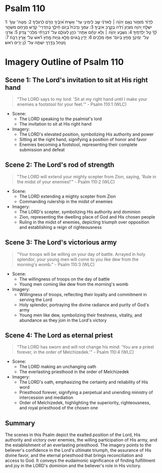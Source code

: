 # Psalm 110
1: לְדָוִ֗ד מִ֫זְמ֥וֹר נְאֻ֤ם יְהוָ֨ה ׀ לַֽאדֹנִ֗י שֵׁ֥ב לִֽימִינִ֑י עַד־ אָשִׁ֥ית אֹ֝יְבֶ֗יךָ הֲדֹ֣ם לְרַגְלֶֽיךָ׃
2: מַטֵּֽה־ עֻזְּךָ֗ יִשְׁלַ֣ח יְ֭הוָה מִצִּיּ֑וֹן רְ֝דֵ֗ה בְּקֶ֣רֶב אֹיְבֶֽיךָ׃
3: עַמְּךָ֣ נְדָבֹת֮ בְּי֪וֹם חֵ֫ילֶ֥ךָ בְּֽהַדְרֵי־ קֹ֭דֶשׁ מֵרֶ֣חֶם מִשְׁחָ֑ר לְ֝ךָ֗ טַ֣ל יַלְדֻתֶֽיךָ׃
4: נִשְׁבַּ֤ע יְהוָ֨ה ׀ וְלֹ֥א יִנָּחֵ֗ם אַתָּֽה־ כֹהֵ֥ן לְעוֹלָ֑ם עַל־ דִּ֝בְרָתִ֗י מַלְכִּי־ צֶֽדֶק׃
5: אֲדֹנָ֥י עַל־ יְמִֽינְךָ֑ מָחַ֖ץ בְּיוֹם־ אַפּ֣וֹ מְלָכִֽים׃
6: יָדִ֣ין בַּ֭גּוֹיִם מָלֵ֣א גְוִיּ֑וֹת מָ֥חַץ רֹ֝֗אשׁ עַל־ אֶ֥רֶץ רַבָּֽה׃
7: מִ֭נַּחַל בַּדֶּ֣רֶךְ יִשְׁתֶּ֑ה עַל־ כֵּ֝֗ן יָרִ֥ים רֹֽאשׁ׃

# Imagery Outline of Psalm 110

## Scene 1: The Lord's invitation to sit at His right hand

> "The LORD says to my lord: 'Sit at my right hand until I make your enemies a footstool for your feet.'" - Psalm 110:1 (WLC)

- Scene:
  - The LORD speaking to the psalmist's lord
  - The invitation to sit at His right hand
- Imagery:
  - The LORD's elevated position, symbolizing His authority and power
  - Sitting at the right hand, signifying a position of honor and favor
  - Enemies becoming a footstool, representing their complete submission and defeat

## Scene 2: The Lord's rod of strength

> "The LORD will extend your mighty scepter from Zion, saying, 'Rule in the midst of your enemies!'" - Psalm 110:2 (WLC)

- Scene:
  - The LORD extending a mighty scepter from Zion
  - Commanding rulership in the midst of enemies
- Imagery:
  - The LORD's scepter, symbolizing His authority and dominion
  - Zion, representing the dwelling place of God and His chosen people
  - Ruling in the midst of enemies, depicting triumph over opposition and establishing a reign of righteousness

## Scene 3: The Lord's victorious army

> "Your troops will be willing on your day of battle. Arrayed in holy splendor, your young men will come to you like dew from the morning's womb." - Psalm 110:3 (WLC)

- Scene:
  - The willingness of troops on the day of battle
  - Young men coming like dew from the morning's womb
- Imagery:
  - Willingness of troops, reflecting their loyalty and commitment in serving the Lord
  - Holy splendor, portraying the divine radiance and purity of God's army
  - Young men like dew, symbolizing their freshness, vitality, and abundance as they join in the Lord's victory

## Scene 4: The Lord as eternal priest

> "The LORD has sworn and will not change his mind: 'You are a priest forever, in the order of Melchizedek.'" - Psalm 110:4 (WLC)

- Scene:
  - The LORD making an unchanging oath
  - The everlasting priesthood in the order of Melchizedek
- Imagery:
  - The LORD's oath, emphasizing the certainty and reliability of His word
  - Priesthood forever, signifying a perpetual and unending ministry of intercession and mediation
  - Order of Melchizedek, highlighting the superiority, righteousness, and royal priesthood of the chosen one

## Summary

The scenes in this Psalm depict the exalted position of the Lord, His authority and victory over enemies, the willing participation of His army, and the establishment of an everlasting priesthood. The imagery points to the believer's confidence in the Lord's ultimate triumph, the assurance of His divine favor, and the eternal priesthood that brings reconciliation and access to God. It conveys the eudaimonic significance of finding fulfillment and joy in the LORD's dominion and the believer's role in His victory.